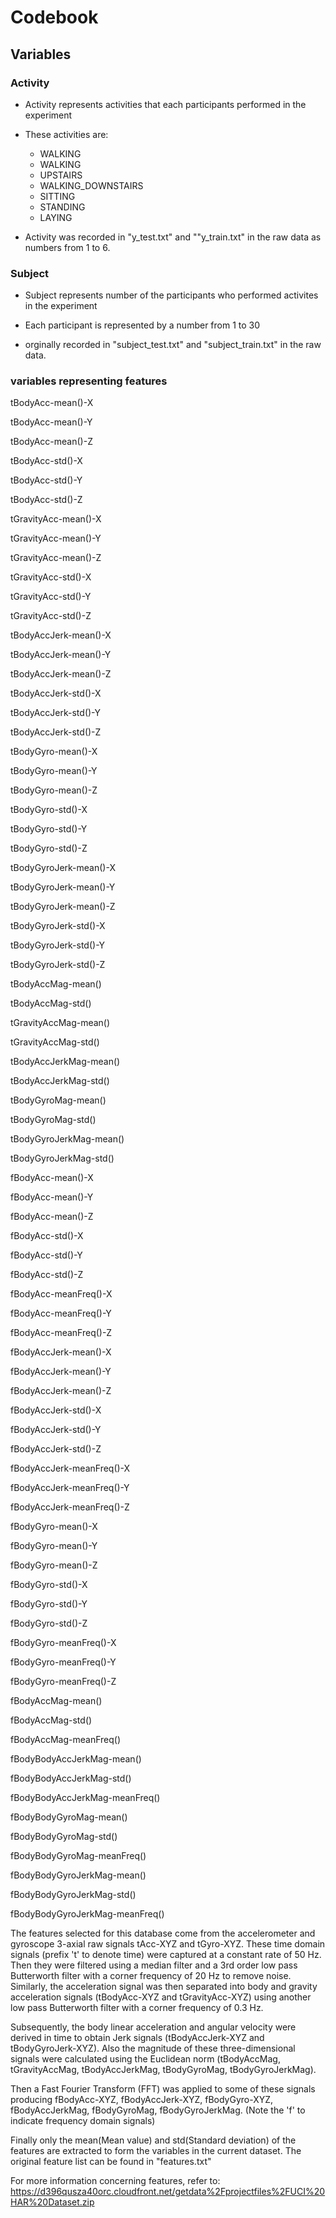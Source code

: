 # Codebook
## Variables
### Activity
  - Activity represents activities that each participants performed in the experiment
    
  - These activities are:
    - WALKING
    - WALKING
    - UPSTAIRS
    - WALKING_DOWNSTAIRS
    - SITTING
    - STANDING
    - LAYING
  
  - Activity was recorded in "y_test.txt" and ""y_train.txt" in the raw data as numbers from 1 to 6. 


### Subject
  - Subject represents number of the participants who performed activites in the experiment 
  
  - Each participant is represented by a number from 1 to 30
  
  - orginally recorded in "subject_test.txt" and "subject_train.txt" in the raw data. 

  
  
### variables representing features 

  tBodyAcc-mean()-X

  tBodyAcc-mean()-Y

  tBodyAcc-mean()-Z

  tBodyAcc-std()-X

  tBodyAcc-std()-Y

  tBodyAcc-std()-Z

  tGravityAcc-mean()-X

  tGravityAcc-mean()-Y

  tGravityAcc-mean()-Z

  tGravityAcc-std()-X

  tGravityAcc-std()-Y

  tGravityAcc-std()-Z

  tBodyAccJerk-mean()-X

  tBodyAccJerk-mean()-Y

  tBodyAccJerk-mean()-Z

  tBodyAccJerk-std()-X

  tBodyAccJerk-std()-Y

  tBodyAccJerk-std()-Z

  tBodyGyro-mean()-X

  tBodyGyro-mean()-Y

  tBodyGyro-mean()-Z

  tBodyGyro-std()-X

  tBodyGyro-std()-Y

  tBodyGyro-std()-Z

  tBodyGyroJerk-mean()-X

  tBodyGyroJerk-mean()-Y

  tBodyGyroJerk-mean()-Z

  tBodyGyroJerk-std()-X

  tBodyGyroJerk-std()-Y

  tBodyGyroJerk-std()-Z

  tBodyAccMag-mean()

  tBodyAccMag-std()

  tGravityAccMag-mean()

  tGravityAccMag-std()

  tBodyAccJerkMag-mean()

  tBodyAccJerkMag-std()

  tBodyGyroMag-mean()

  tBodyGyroMag-std()

  tBodyGyroJerkMag-mean()

  tBodyGyroJerkMag-std()

  fBodyAcc-mean()-X

  fBodyAcc-mean()-Y

  fBodyAcc-mean()-Z

  fBodyAcc-std()-X

  fBodyAcc-std()-Y

  fBodyAcc-std()-Z

  fBodyAcc-meanFreq()-X

  fBodyAcc-meanFreq()-Y

  fBodyAcc-meanFreq()-Z

  fBodyAccJerk-mean()-X

  fBodyAccJerk-mean()-Y

  fBodyAccJerk-mean()-Z

  fBodyAccJerk-std()-X

  fBodyAccJerk-std()-Y

  fBodyAccJerk-std()-Z

  fBodyAccJerk-meanFreq()-X

  fBodyAccJerk-meanFreq()-Y

  fBodyAccJerk-meanFreq()-Z

  fBodyGyro-mean()-X

  fBodyGyro-mean()-Y

  fBodyGyro-mean()-Z

  fBodyGyro-std()-X

  fBodyGyro-std()-Y

  fBodyGyro-std()-Z

  fBodyGyro-meanFreq()-X

  fBodyGyro-meanFreq()-Y

  fBodyGyro-meanFreq()-Z

  fBodyAccMag-mean()

  fBodyAccMag-std()

  fBodyAccMag-meanFreq()

  fBodyBodyAccJerkMag-mean()

  fBodyBodyAccJerkMag-std()

  fBodyBodyAccJerkMag-meanFreq()

  fBodyBodyGyroMag-mean()

  fBodyBodyGyroMag-std()

  fBodyBodyGyroMag-meanFreq()

  fBodyBodyGyroJerkMag-mean()

  fBodyBodyGyroJerkMag-std()

  fBodyBodyGyroJerkMag-meanFreq()
  
  
  The features selected for this database come from the accelerometer and gyroscope 3-axial raw signals tAcc-XYZ and tGyro-XYZ. These time domain signals (prefix 't' to denote time) were captured at a constant rate of 50 Hz. Then they were filtered using a median filter and a 3rd order low pass Butterworth filter with a corner frequency of 20 Hz to remove noise. Similarly, the acceleration signal was then separated into body and gravity acceleration signals (tBodyAcc-XYZ and tGravityAcc-XYZ) using another low pass Butterworth filter with a corner frequency of 0.3 Hz. 

  Subsequently, the body linear acceleration and angular velocity were derived in time to obtain Jerk signals (tBodyAccJerk-XYZ and tBodyGyroJerk-XYZ). Also the magnitude of these three-dimensional signals were calculated using the Euclidean norm (tBodyAccMag, tGravityAccMag, tBodyAccJerkMag, tBodyGyroMag, tBodyGyroJerkMag). 
  
  Then a Fast Fourier Transform (FFT) was applied to some of these signals producing fBodyAcc-XYZ, fBodyAccJerk-XYZ, fBodyGyro-XYZ, fBodyAccJerkMag, fBodyGyroMag, fBodyGyroJerkMag. (Note the 'f' to indicate frequency domain signals)

  Finally only the mean(Mean value) and std(Standard deviation) of the features are extracted to form the variables in the current dataset. The original feature list can be found in "features.txt"

  For more information concerning features, refer to:
https://d396qusza40orc.cloudfront.net/getdata%2Fprojectfiles%2FUCI%20HAR%20Dataset.zip
   
